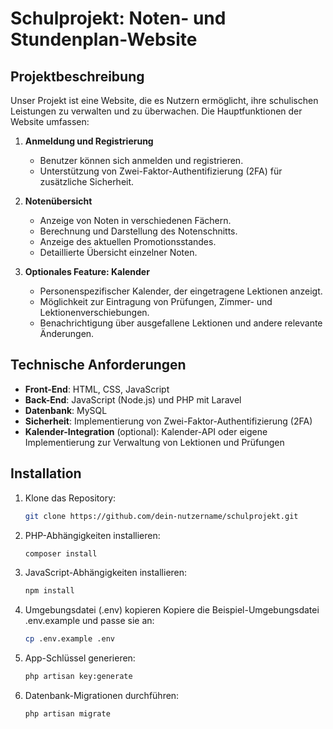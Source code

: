 # Schulprojekt: Noten- und Stundenplan-Website

## Projektbeschreibung

Unser Projekt ist eine Website, die es Nutzern ermöglicht, ihre schulischen Leistungen zu verwalten und zu überwachen. Die Hauptfunktionen der Website umfassen:

1. **Anmeldung und Registrierung**
   - Benutzer können sich anmelden und registrieren.
   - Unterstützung von Zwei-Faktor-Authentifizierung (2FA) für zusätzliche Sicherheit.

2. **Notenübersicht**
   - Anzeige von Noten in verschiedenen Fächern.
   - Berechnung und Darstellung des Notenschnitts.
   - Anzeige des aktuellen Promotionsstandes.
   - Detaillierte Übersicht einzelner Noten.

3. **Optionales Feature: Kalender**
   - Personenspezifischer Kalender, der eingetragene Lektionen anzeigt.
   - Möglichkeit zur Eintragung von Prüfungen, Zimmer- und Lektionenverschiebungen.
   - Benachrichtigung über ausgefallene Lektionen und andere relevante Änderungen.

## Technische Anforderungen

- **Front-End**: HTML, CSS, JavaScript
- **Back-End**: JavaScript (Node.js) und PHP mit Laravel
- **Datenbank**: MySQL 
- **Sicherheit**: Implementierung von Zwei-Faktor-Authentifizierung (2FA)
- **Kalender-Integration** (optional): Kalender-API oder eigene Implementierung zur Verwaltung von Lektionen und Prüfungen

## Installation

1. Klone das Repository:
   ```bash
   git clone https://github.com/dein-nutzername/schulprojekt.git
2. PHP-Abhängigkeiten installieren:
   ```bash
   composer install
3. JavaScript-Abhängigkeiten installieren:
   ```bash
   npm install
4. Umgebungsdatei (.env) kopieren
   Kopiere die Beispiel-Umgebungsdatei .env.example und passe sie an:
   ```bash
   cp .env.example .env
5. App-Schlüssel generieren:
   ```bash
   php artisan key:generate
6. Datenbank-Migrationen durchführen:
   ```bash
   php artisan migrate

